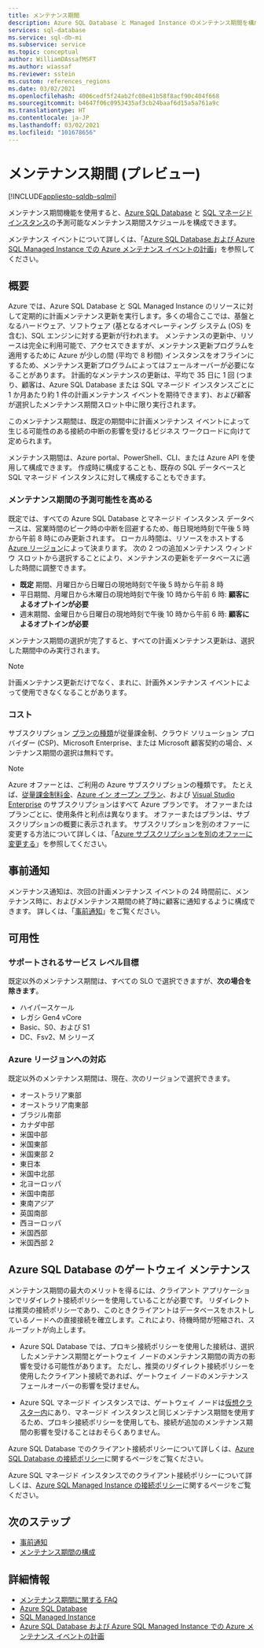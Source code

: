 ```yaml
---
title: メンテナンス期間
description: Azure SQL Database と Managed Instance のメンテナンス期間を構成する方法について説明します。
services: sql-database
ms.service: sql-db-mi
ms.subservice: service
ms.topic: conceptual
author: WilliamDAssafMSFT
ms.author: wiassaf
ms.reviewer: sstein
ms.custom: references_regions
ms.date: 03/02/2021
ms.openlocfilehash: 4006cedf5f24ab2fc08e41b58f8acf90c404f668
ms.sourcegitcommit: b4647f06c0953435af3cb24baaf6d15a5a761a9c
ms.translationtype: HT
ms.contentlocale: ja-JP
ms.lasthandoff: 03/02/2021
ms.locfileid: "101678656"
---
```

# <a name="maintenance-window-preview"></a>メンテナンス期間 (プレビュー)
[!INCLUDE[appliesto-sqldb-sqlmi](../includes/appliesto-sqldb-sqlmi.md)]

メンテナンス期間機能を使用すると、[Azure SQL Database](sql-database-paas-overview.md) と [SQL マネージド インスタンス](../managed-instance/sql-managed-instance-paas-overview.md)の予測可能なメンテナンス期間スケジュールを構成できます。 

メンテナンス イベントについて詳しくは、「[Azure SQL Database および Azure SQL Managed Instance での Azure メンテナンス イベントの計画](planned-maintenance.md)」を参照してください。

## <a name="overview"></a>概要

Azure では、Azure SQL Database と SQL Managed Instance のリソースに対して定期的に計画メンテナンス更新を実行します。多くの場合ここでは、基盤となるハードウェア、ソフトウェア (基となるオペレーティング システム (OS) を含む)、SQL エンジンに対する更新が行われます。 メンテナンスの更新中、リソースは完全に利用可能で、アクセスできますが、メンテナンス更新プログラムを適用するために Azure が少しの間 (平均で 8 秒間) インスタンスをオフラインにするため、メンテナンス更新プログラムによってはフェールオーバーが必要になることがあります。  計画的なメンテナンスの更新は、平均で 35 日に 1 回 (つまり、顧客は、Azure SQL Database または SQL マネージド インスタンスごとに 1 か月あたり約 1 件の計画メンテナンス イベントを期待できます)、および顧客が選択したメンテナンス期間スロット中に限り実行されます。   

このメンテナンス期間は、既定の期間中に計画メンテナンス イベントによって生じる可能性のある接続の中断の影響を受けるビジネス ワークロードに向けて定められます。  

メンテナンス期間は、Azure portal、PowerShell、CLI、または Azure API を使用して構成できます。 作成時に構成することも、既存の SQL データベースと SQL マネージド インスタンスに対して構成することもできます。

### <a name="gain-more-predictability-with-maintenance-window"></a>メンテナンス期間の予測可能性を高める

既定では、すべての Azure SQL Database とマネージド インスタンス データベースは、営業時間のピーク時の中断を回避するため、毎日現地時刻で午後 5 時から午前 8 時にのみ更新されます。 ローカル時間は、リソースをホストする [Azure リージョン](https://azure.microsoft.com/global-infrastructure/geographies/)によって決まります。 次の 2 つの追加メンテナンス ウィンドウ スロットから選択することにより、メンテナンスの更新をデータベースに適した時間に調整できます。

* **既定** 期間、月曜日から日曜日の現地時刻で午後 5 時から午前 8 時 
* 平日期間、月曜日から木曜日の現地時刻で午後 10 時から午前 6 時: **顧客によるオプトインが必要** 
* 週末期間、金曜日から日曜日の現地時刻で午後 10 時から午前 6 時: **顧客によるオプトインが必要**  

メンテナンス期間の選択が完了すると、すべての計画メンテナンス更新は、選択した期間中のみ実行されます。   

> [!Note]
> 計画メンテナンス更新だけでなく、まれに、計画外メンテナンス イベントによって使用できなくなることがあります。 

### <a name="cost"></a>コスト

サブスクリプション [プランの種類](https://azure.microsoft.com/support/legal/offer-details/)が従量課金制、クラウド ソリューション プロバイダー (CSP)、Microsoft Enterprise、または Microsoft 顧客契約の場合、メンテナンス期間の選択は無料です。

> [!Note]
> Azure オファーとは、ご利用の Azure サブスクリプションの種類です。 たとえば、[従量課金制料金](https://azure.microsoft.com/offers/ms-azr-0003p/)、[Azure イン オープン プラン](https://azure.microsoft.com/en-us/offers/ms-azr-0111p/)、および [Visual Studio Enterprise](https://azure.microsoft.com/en-us/offers/ms-azr-0063p/) のサブスクリプションはすべて Azure プランです。 オファーまたはプランごとに、使用条件と利点は異なります。 オファーまたはプランは、サブスクリプションの概要に表示されます。 サブスクリプションを別のオファーに変更する方法について詳しくは、「[Azure サブスクリプションを別のオファーに変更する](/azure/cost-management-billing/manage/switch-azure-offer)」を参照してください。

## <a name="advance-notifications"></a>事前通知

メンテナンス通知は、次回の計画メンテナンス イベントの 24 時間前に、メンテナンス時に、およびメンテナンス期間の終了時に顧客に通知するように構成できます。 詳しくは、「[事前通知](advance-notifications.md)」をご覧ください。

## <a name="availability"></a>可用性

### <a name="supported-service-level-objectives"></a>サポートされるサービス レベル目標

既定以外のメンテナンス期間は、すべての SLO で選択できますが、**次の場合を除きます**。
* ハイパースケール 
* レガシ Gen4 vCore
* Basic、S0、および S1 
* DC、Fsv2、M シリーズ

### <a name="azure-region-support"></a>Azure リージョンへの対応

既定以外のメンテナンス期間は、現在、次のリージョンで選択できます。

- オーストラリア東部
- オーストラリア南東部
- ブラジル南部
- カナダ中部
- 米国中部
- 米国東部
- 米国東部 2
- 東日本
- 米国中北部
- 北ヨーロッパ
- 米国中南部
- 東南アジア
- 英国南部
- 西ヨーロッパ
- 米国西部
- 米国西部 2

## <a name="gateway-maintenance-for-azure-sql-database"></a>Azure SQL Database のゲートウェイ メンテナンス

メンテナンス期間の最大のメリットを得るには、クライアント アプリケーションでリダイレクト接続ポリシーを使用していることが必要です。 リダイレクトは推奨の接続ポリシーであり、このときクライアントはデータベースをホストしているノードへの直接接続を確立します。これにより、待機時間が短縮され、スループットが向上します。  

* Azure SQL Database では、プロキシ接続ポリシーを使用した接続は、選択したメンテナンス期間とゲートウェイ ノードのメンテナンス期間の両方の影響を受ける可能性があります。 ただし、推奨のリダイレクト接続ポリシーを使用したクライアント接続であれば、ゲートウェイ ノードのメンテナンス フェールオーバーの影響を受けません。 

* Azure SQL マネージド インスタンスでは、ゲートウェイ ノードは[仮想クラスター内](../../azure-sql/managed-instance/connectivity-architecture-overview.md#virtual-cluster-connectivity-architecture)にあり、マネージド インスタンスと同じメンテナンス期間を使用するため、プロキシ接続ポリシーを使用しても、接続が追加のメンテナンス期間の影響を受けることはおそらくありません。

Azure SQL Database でのクライアント接続ポリシーについて詳しくは、[Azure SQL Database の接続ポリシー](../database/connectivity-architecture.md#connection-policy)に関するページをご覧ください。 

Azure SQL マネージド インスタンスでのクライアント接続ポリシーについて詳しくは、[Azure SQL Managed Instance の接続ポリシー](../../azure-sql/managed-instance/connection-types-overview.md)に関するページをご覧ください。


## <a name="next-steps"></a>次のステップ

* [事前通知](advance-notifications.md)
* [メンテナンス期間の構成](maintenance-window-configure.md)

## <a name="learn-more"></a>詳細情報

* [メンテナンス期間に関する FAQ](maintenance-window-faq.yml)
* [Azure SQL Database](sql-database-paas-overview.md) 
* [SQL Managed Instance](../managed-instance/sql-managed-instance-paas-overview.md)
* [Azure SQL Database および Azure SQL Managed Instance での Azure メンテナンス イベントの計画](planned-maintenance.md)




